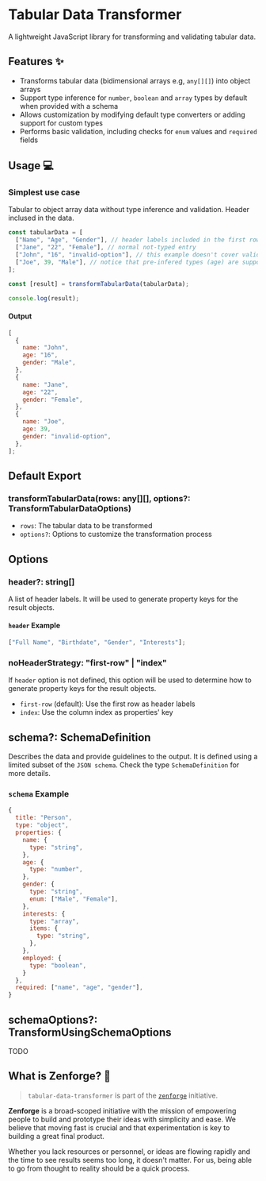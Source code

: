 # Tabular Data Transformer

A lightweight JavaScript library for transforming and validating tabular data.

## Features ✨

- Transforms tabular data (bidimensional arrays e.g, `any[][]`) into object arrays
- Support type inference for `number`, `boolean` and `array` types by default when provided with a schema
- Allows customization by modifying default type converters or adding support for custom types
- Performs basic validation, including checks for `enum` values and `required` fields

## Usage 💻

### Simplest use case

Tabular to object array data without type inference and validation. Header inclused in the data.

```js
const tabularData = [
  ["Name", "Age", "Gender"], // header labels included in the first row (you can provide a `header` option if data doesn't have it)
  ["Jane", "22", "Female"], // normal not-typed entry
  ["John", "16", "invalid-option"], // this example doesn't cover validation so "invalid-option" will be accepted
  ["Joe", 39, "Male"], // notice that pre-infered types (age) are supported and preserved
];

const [result] = transformTabularData(tabularData);

console.log(result);
```

#### Output

```js
[
  {
    name: "John",
    age: "16",
    gender: "Male",
  },
  {
    name: "Jane",
    age: "22",
    gender: "Female",
  },
  {
    name: "Joe",
    age: 39,
    gender: "invalid-option",
  },
];
```

## Default Export

### transformTabularData(rows: any[][], options?: TransformTabularDataOptions)

- `rows`: The tabular data to be transformed
- `options?`: Options to customize the transformation process

## Options

### header?: string[]

A list of header labels. It will be used to generate property keys for the result objects.

#### `header` Example

```js
["Full Name", "Birthdate", "Gender", "Interests"];
```

### noHeaderStrategy: "first-row" | "index"

If `header` option is not defined, this option will be used to determine how to generate property keys for the result objects.

- `first-row` (default): Use the first row as header labels
- `index`: Use the column index as properties' key

## schema?: SchemaDefinition

Describes the data and provide guidelines to the output. It is defined using a limited subset of the `JSON schema`. Check the type `SchemaDefinition` for more details.

### `schema` Example

```js
{
  title: "Person",
  type: "object",
  properties: {
    name: {
      type: "string",
    },
    age: {
      type: "number",
    },
    gender: {
      type: "string",
      enum: ["Male", "Female"],
    },
    interests: {
      type: "array",
      items: {
        type: "string",
      },
    },
    employed: {
      type: "boolean",
    }
  },
  required: ["name", "age", "gender"],
}
```

## schemaOptions?: TransformUsingSchemaOptions

TODO

## What is Zenforge? 🤔

> `tabular-data-transformer` is part of the [`zenforge`](https://github.com/zenforgehq/zenforge) initiative.

**Zenforge** is a broad-scoped initiative with the mission of empowering people to build and prototype their ideas with simplicity and ease. We believe that moving fast is crucial and that experimentation is key to building a great final product.

Whether you lack resources or personnel, or ideas are flowing rapidly and the time to see results seems too long, it doesn't matter. For us, being able to go from thought to reality should be a quick process.
